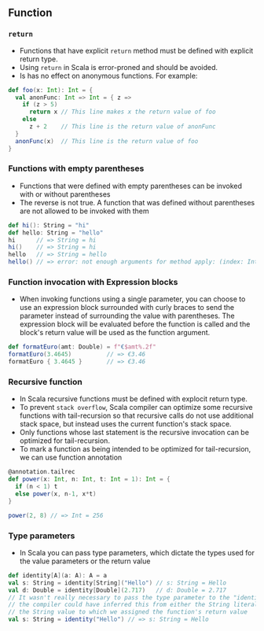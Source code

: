 ## Function

### `return`
  - Functions that have explicit `return` method must be defined with explicit return type.
  - Using `return` in Scala is error-proned and should be avoided.
  - Is has no effect on anonymous functions. For example:

  ```scala
  def foo(x: Int): Int = {
    val anonFunc: Int => Int = { z =>
      if (z > 5)
        return x // This line makes x the return value of foo
      else
        z + 2    // This line is the return value of anonFunc
    }
    anonFunc(x)  // This line is the return value of foo
  }
  ```

### Functions with empty parentheses
  - Functions that were defined with empty parentheses can be invoked with or without parentheses
  - The reverse is not true. A function that was defined without parentheses are not allowed to be invoked with them

  ```scala
  def hi(): String = "hi"
  def hello: String = "hello"
  hi      // => String = hi
  hi()    // => String = hi
  hello   // => String = hello
  hello() // => error: not enough arguments for method apply: (index: Int)Char in class StringOps.
  ```

### Function invocation with Expression blocks
  - When invoking functions using a single parameter, you can choose to use an expression block surrounded with curly braces to send the parameter instead of surrounding the value with parentheses. The expression block will be evaluated before the function is called and the block's return value will be used as the function argument.

  ```scala
  def formatEuro(amt: Double) = f"€$amt%.2f"
  formatEuro(3.4645)          // => €3.46
  formatEuro { 3.4645 }       // => €3.46
  ```

### Recursive function
  - In Scala recursive functions must be defined with explocit return type.
  - To prevent `stack overflow`, Scala compiler can optimize some recursive functions with tail-recursion so that recursive calls do not use additional stack space, but instead uses the current function's stack space.
  - Only functions whose last statement is the recursive invocation can be optimized for tail-recursion.
  - To mark a function as being intended to be optimized for tail-recursion, we can use function annotation

  ```scala
  @annotation.tailrec
  def power(x: Int, n: Int, t: Int = 1): Int = {
    if (n < 1) t
    else power(x, n-1, x*t)
  }

  power(2, 8) // => Int = 256
  ```

### Type parameters
  - In Scala you can pass type parameters, which dictate the types used for the value parameters or the return value

  ```scala
  def identity[A](a: A): A = a
  val s: String = identity[String]("Hello") // s: String = Hello
  val d: Double = identity[Double](2.717)   // d: Double = 2.717
  // It wasn't really necessary to pass the type parameter to the "identity" method because
  // the compiler could have inferred this from either the String literal we passed it or
  // the String value to which we assigned the function's return value
  val s: String = identity("Hello") // => s: String = Hello
  ```
